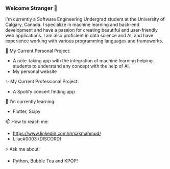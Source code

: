 ### Welcome Stranger 👋

I'm currently a Software Engineering Undergrad student at the University of Calgary, Canada. I specialize in machine learning and back-end development and have a passion for creating beautiful and user-friendly web applications. I am also proficient in data science and AI, and have experience working with various programming languages and frameworks.

🔭 My Current Personal Project:
  - A note-taking app with the integration of machine learning helping students to understand any concept with the help of AI.
  - My personal website
  
✨ My Current Professional Project:
  - A Spotify concert finding app
  
🌱 I’m currently learning:
  - Flutter, Scipy

📫 How to reach me:
  - https://www.linkedin.com/in/sakmahmud/
  - Lilac#0003 (DISCORD)

⚡ Ask me about:
  - Python, Bubble Tea and KPOP!
